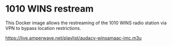 # 1010 WINS restream

This Docker image allows the restreaming of the 1010 WINS radio station via VPN to bypass location restrictions.

https://live.amperwave.net/playlist/audacy-winsamaac-imc.m3u
